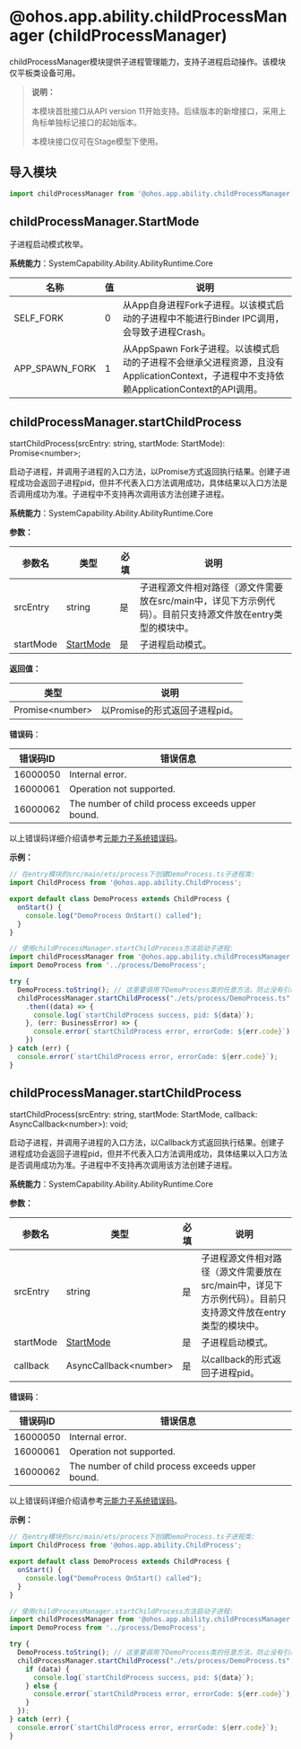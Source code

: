 # @ohos.app.ability.childProcessManager (childProcessManager)

childProcessManager模块提供子进程管理能力，支持子进程启动操作。该模块仅平板类设备可用。

> **说明：**
>
> 本模块首批接口从API version 11开始支持。后续版本的新增接口，采用上角标单独标记接口的起始版本。
>
> 本模块接口仅可在Stage模型下使用。

## 导入模块

```ts
import childProcessManager from '@ohos.app.ability.childProcessManager';
```

## childProcessManager.StartMode

子进程启动模式枚举。

**系统能力**：SystemCapability.Ability.AbilityRuntime.Core

| 名称                       | 值                             | 说明                              |
| --------                     |  -----------------               |  -----------------               |
| SELF_FORK |  0   | 从App自身进程Fork子进程。以该模式启动的子进程中不能进行Binder IPC调用，会导致子进程Crash。 |
| APP_SPAWN_FORK |  1   | 从AppSpawn Fork子进程。以该模式启动的子进程不会继承父进程资源，且没有ApplicationContext，子进程中不支持依赖ApplicationContext的API调用。 |

## childProcessManager.startChildProcess

startChildProcess(srcEntry: string, startMode: StartMode): Promise&lt;number&gt;;

启动子进程，并调用子进程的入口方法，以Promise方式返回执行结果。创建子进程成功会返回子进程pid，但并不代表入口方法调用成功，具体结果以入口方法是否调用成功为准。子进程中不支持再次调用该方法创建子进程。

**系统能力**：SystemCapability.Ability.AbilityRuntime.Core

**参数：**

  | 参数名 | 类型 | 必填 | 说明 |
  | -------- | -------- | -------- | -------- |
  | srcEntry | string | 是 | 子进程源文件相对路径（源文件需要放在src/main中，详见下方示例代码）。目前只支持源文件放在entry类型的模块中。 |
  | startMode | [StartMode](#childprocessmanagerstartmode) | 是 | 子进程启动模式。 |

**返回值：**

  | 类型 | 说明 |
  | -------- | -------- |
  | Promise&lt;number&gt; | 以Promise的形式返回子进程pid。 |

**错误码**：

| 错误码ID | 错误信息 |
| ------- | -------- |
| 16000050 | Internal error. |
| 16000061  | Operation not supported. |
| 16000062  | The number of child process exceeds upper bound. |

以上错误码详细介绍请参考[元能力子系统错误码](../errorcodes/errorcode-ability.md)。

**示例：**

```ts
// 在entry模块的src/main/ets/process下创建DemoProcess.ts子进程类:
import ChildProcess from '@ohos.app.ability.ChildProcess';

export default class DemoProcess extends ChildProcess {
  onStart() {
    console.log("DemoProcess OnStart() called");
  }
}

// 使用childProcessManager.startChildProcess方法启动子进程:
import childProcessManager from '@ohos.app.ability.childProcessManager';
import DemoProcess from '../process/DemoProcess';

try {
  DemoProcess.toString(); // 这里要调用下DemoProcess类的任意方法，防止没有引用到而被构建工具优化掉
  childProcessManager.startChildProcess("./ets/process/DemoProcess.ts", childProcessManager.StartMode.SELF_FORK)
    .then((data) => {
      console.log(`startChildProcess success, pid: ${data}`);
    }, (err: BusinessError) => {
      console.error(`startChildProcess error, errorCode: ${err.code}`);
    })
} catch (err) {
  console.error(`startChildProcess error, errorCode: ${err.code}`);
}
```

## childProcessManager.startChildProcess

startChildProcess(srcEntry: string, startMode: StartMode, callback: AsyncCallback&lt;number&gt;): void;

启动子进程，并调用子进程的入口方法，以Callback方式返回执行结果。创建子进程成功会返回子进程pid，但并不代表入口方法调用成功，具体结果以入口方法是否调用成功为准。子进程中不支持再次调用该方法创建子进程。

**系统能力**：SystemCapability.Ability.AbilityRuntime.Core

**参数：**

  | 参数名 | 类型 | 必填 | 说明 |
  | -------- | -------- | -------- | -------- |
  | srcEntry | string | 是 | 子进程源文件相对路径（源文件需要放在src/main中，详见下方示例代码）。目前只支持源文件放在entry类型的模块中。 |
  | startMode | [StartMode](#childprocessmanagerstartmode) | 是 | 子进程启动模式。 |
  | callback | AsyncCallback&lt;number&gt; | 是 | 以callback的形式返回子进程pid。 |

**错误码**：

| 错误码ID | 错误信息 |
| ------- | -------- |
| 16000050 | Internal error. |
| 16000061  | Operation not supported. |
| 16000062  | The number of child process exceeds upper bound. |

以上错误码详细介绍请参考[元能力子系统错误码](../errorcodes/errorcode-ability.md)。

**示例：**

```ts
// 在entry模块的src/main/ets/process下创建DemoProcess.ts子进程类:
import ChildProcess from '@ohos.app.ability.ChildProcess';

export default class DemoProcess extends ChildProcess {
  onStart() {
    console.log("DemoProcess OnStart() called");
  }
}

// 使用childProcessManager.startChildProcess方法启动子进程:
import childProcessManager from '@ohos.app.ability.childProcessManager';
import DemoProcess from '../process/DemoProcess';

try {
  DemoProcess.toString(); // 这里要调用下DemoProcess类的任意方法，防止没有引用到而被构建工具优化掉
  childProcessManager.startChildProcess("./ets/process/DemoProcess.ts", childProcessManager.StartMode.SELF_FORK, (err, data) => {
    if (data) {
      console.log(`startChildProcess success, pid: ${data}`);
    } else {
      console.error(`startChildProcess error, errorCode: ${err.code}`);
    }
  });
} catch (err) {
  console.error(`startChildProcess error, errorCode: ${err.code}`);
}
```